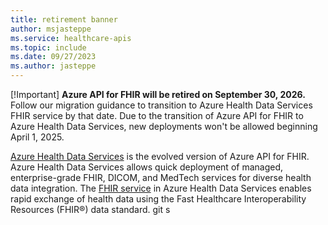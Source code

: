 ```yaml
---
title: retirement banner
author: msjasteppe
ms.service: healthcare-apis
ms.topic: include
ms.date: 09/27/2023
ms.author: jasteppe
---
```


[!Important]
**Azure API for FHIR will be retired on September 30, 2026.** Follow our migration guidance to transition to Azure Health Data Services FHIR service by that date. Due to the transition of Azure API for FHIR to Azure Health Data Services, new deployments won't be allowed beginning April 1, 2025. 

[Azure Health Data Services](../healthcare-apis-overview.md) is the evolved version of Azure API for FHIR. Azure Health Data Services allows quick deployment of managed, enterprise-grade FHIR, DICOM, and MedTech services for diverse health data integration. The [FHIR service](../fhir/overview.md) in Azure Health Data Services enables rapid exchange of health data using the Fast Healthcare Interoperability Resources (FHIR®) data standard. 
git s